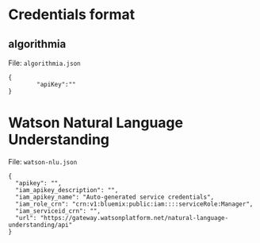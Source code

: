 # Credentials format

## algorithmia

File: `algorithmia.json`

```
{
        "apiKey":""
}
```

# Watson Natural Language Understanding

File: `watson-nlu.json`

```
{
  "apikey": "",
  "iam_apikey_description": "",
  "iam_apikey_name": "Auto-generated service credentials",
  "iam_role_crn": "crn:v1:bluemix:public:iam::::serviceRole:Manager",
  "iam_serviceid_crn": "",
  "url": "https://gateway.watsonplatform.net/natural-language-understanding/api"
}
```